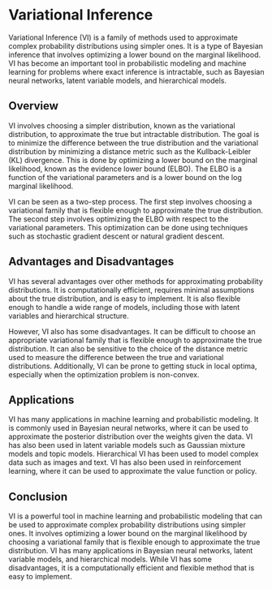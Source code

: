 # Variational Inference

Variational Inference (VI) is a family of methods used to approximate complex probability distributions using simpler ones. It is a type of Bayesian inference that involves optimizing a lower bound on the marginal likelihood. VI has become an important tool in probabilistic modeling and machine learning for problems where exact inference is intractable, such as Bayesian neural networks, latent variable models, and hierarchical models.

## Overview

VI involves choosing a simpler distribution, known as the variational distribution, to approximate the true but intractable distribution. The goal is to minimize the difference between the true distribution and the variational distribution by minimizing a distance metric such as the Kullback-Leibler (KL) divergence. This is done by optimizing a lower bound on the marginal likelihood, known as the evidence lower bound (ELBO). The ELBO is a function of the variational parameters and is a lower bound on the log marginal likelihood.

VI can be seen as a two-step process. The first step involves choosing a variational family that is flexible enough to approximate the true distribution. The second step involves optimizing the ELBO with respect to the variational parameters. This optimization can be done using techniques such as stochastic gradient descent or natural gradient descent.

## Advantages and Disadvantages

VI has several advantages over other methods for approximating probability distributions. It is computationally efficient, requires minimal assumptions about the true distribution, and is easy to implement. It is also flexible enough to handle a wide range of models, including those with latent variables and hierarchical structure.

However, VI also has some disadvantages. It can be difficult to choose an appropriate variational family that is flexible enough to approximate the true distribution. It can also be sensitive to the choice of the distance metric used to measure the difference between the true and variational distributions. Additionally, VI can be prone to getting stuck in local optima, especially when the optimization problem is non-convex.

## Applications

VI has many applications in machine learning and probabilistic modeling. It is commonly used in Bayesian neural networks, where it can be used to approximate the posterior distribution over the weights given the data. VI has also been used in latent variable models such as Gaussian mixture models and topic models. Hierarchical VI has been used to model complex data such as images and text. VI has also been used in reinforcement learning, where it can be used to approximate the value function or policy.

## Conclusion

VI is a powerful tool in machine learning and probabilistic modeling that can be used to approximate complex probability distributions using simpler ones. It involves optimizing a lower bound on the marginal likelihood by choosing a variational family that is flexible enough to approximate the true distribution. VI has many applications in Bayesian neural networks, latent variable models, and hierarchical models. While VI has some disadvantages, it is a computationally efficient and flexible method that is easy to implement.

